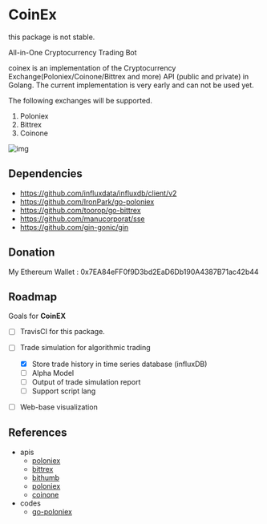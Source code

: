 # CoinEx
this package is not stable.

All-in-One Cryptocurrency Trading Bot

coinex is an implementation of the Cryptocurrency Exchange(Poloniex/Coinone/Bittrex and more) API (public and private) in Golang.
The current implementation is very early and can not be used yet.

The following exchanges will be supported.
1. Poloniex
4. Bittrex
3. Coinone

![img](http://i.imgur.com/lNP9hgc.png)

## Dependencies  
 - https://github.com/influxdata/influxdb/client/v2
 - https://github.com/IronPark/go-poloniex
 - https://github.com/toorop/go-bittrex
 - https://github.com/manucorporat/sse
 - https://github.com/gin-gonic/gin
## Donation
My Ethereum Wallet :
0x7EA84eFF0f9D3bd2EaD6Db190A4387B71ac42b44

## Roadmap
Goals for **CoinEX**
  
- [ ] TravisCI for this package.

- [ ] Trade simulation for algorithmic trading
  - [x] Store trade history in time series database (influxDB)
  - [ ] Alpha Model
  - [ ] Output of trade simulation report
  - [ ] Support script lang
  
- [ ] Web-base visualization
## References
- apis
    - [poloniex](https://poloniex.com/support/api/)
    - [bittrex](https://bittrex.com/Home/Api)
    - [bithumb](https://www.bithumb.com/u1/US127)
    - [poloniex](https://poloniex.com/support/api/)
    - [coinone](http://doc.coinone.co.kr)
- codes
    - [go-poloniex](https://github.com/jyap808/go-poloniex)
    
